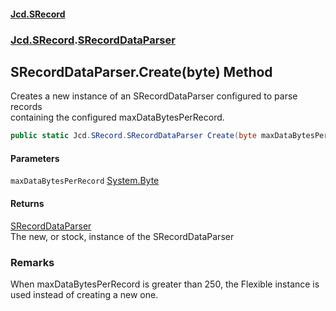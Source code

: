 #### [Jcd.SRecord](index.md 'index')
### [Jcd.SRecord](Jcd.SRecord.md 'Jcd.SRecord').[SRecordDataParser](Jcd.SRecord.SRecordDataParser.md 'Jcd.SRecord.SRecordDataParser')

## SRecordDataParser.Create(byte) Method

Creates a new instance of an SRecordDataParser configured to parse records  
containing the configured maxDataBytesPerRecord.

```csharp
public static Jcd.SRecord.SRecordDataParser Create(byte maxDataBytesPerRecord=byte.MaxValue);
```
#### Parameters

<a name='Jcd.SRecord.SRecordDataParser.Create(byte).maxDataBytesPerRecord'></a>

`maxDataBytesPerRecord` [System.Byte](https://docs.microsoft.com/en-us/dotnet/api/System.Byte 'System.Byte')

#### Returns
[SRecordDataParser](Jcd.SRecord.SRecordDataParser.md 'Jcd.SRecord.SRecordDataParser')  
The new, or stock, instance of the SRecordDataParser

### Remarks
When maxDataBytesPerRecord is greater than 250, the Flexible instance is used instead of creating a new one.
